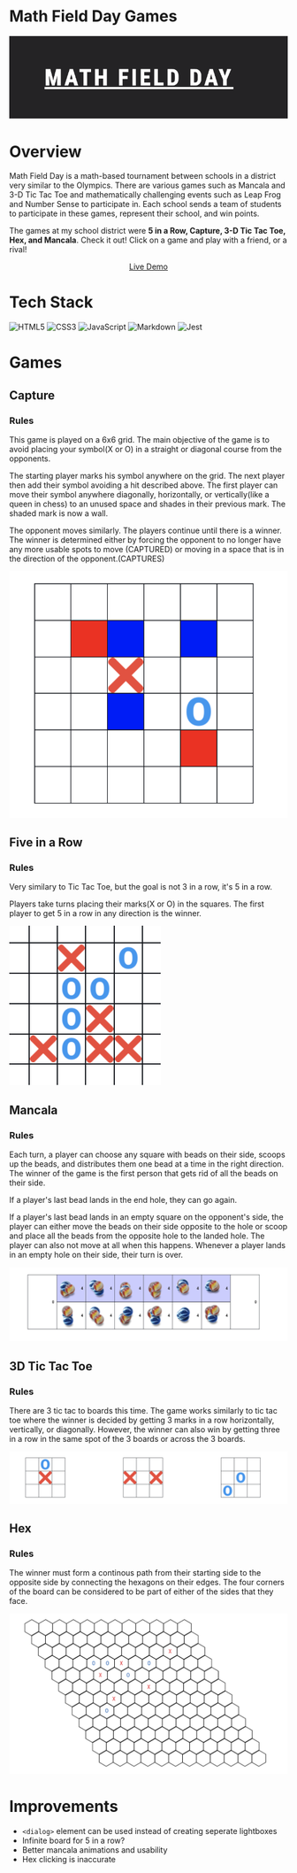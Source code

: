 # Math Field Day Games

![Math Field Day Banner](./admin/images/banner.png)

# Overview 
Math Field Day is a math-based tournament between schools in a district very similar to the Olympics. There are various games such as Mancala and 3-D Tic Tac Toe and mathematically challenging events such as Leap Frog and Number Sense to participate in. Each school sends a team of students to participate in these games, represent their school, and win points. 

The games at my school district were **5 in a Row, Capture, 3-D Tic Tac Toe, Hex, and Mancala**. Check it out! Click on a game and play with a friend, or a rival!

<p align="center">
    <a href="https://math-field-day.netlify.app/">Live Demo</a>
</p>

# Tech Stack
![HTML5](https://img.shields.io/badge/html5-%23E34F26.svg?style=for-the-badge&logo=html5&logoColor=white)
![CSS3](https://img.shields.io/badge/css3-%231572B6.svg?style=for-the-badge&logo=css3&logoColor=white)
![JavaScript](https://img.shields.io/badge/javascript-%23323330.svg?style=for-the-badge&logo=javascript&logoColor=%23F7DF1E)
![Markdown](https://img.shields.io/badge/markdown-%23000000.svg?style=for-the-badge&logo=markdown&logoColor=white)
![Jest](https://img.shields.io/badge/Jest-C21325?style=for-the-badge&logo=jest&logoColor=white)

# Games

## Capture 
### Rules
This game is played on a 6x6 grid. The main objective of the game is to avoid placing your symbol(X or O) in a straight or diagonal course from the opponents. 

The starting player marks his symbol anywhere on the grid. The next player then add their symbol avoiding a hit described above. The first player can move their symbol anywhere diagonally, horizontally, or vertically(like a queen in chess) to an unused space and shades in their previous mark. The shaded mark is now a wall.

The opponent moves similarly. The players continue until there is a winner. The winner is determined either by forcing the opponent to no longer have any more usable spots to move (CAPTURED) or moving in a space that is in the direction of the opponent.(CAPTURES)

![Capture](./admin/images/capture-snapshot.png)

## Five in a Row 
### Rules
Very similary to Tic Tac Toe, but the goal is not 3 in a row, it's 5 in a row. 

Players take turns placing their marks(X or O) in the squares. The first player to get 5 in a row in any direction is the winner.

![Five in a Row](./admin/images/five-snapshot.png)

## Mancala 
### Rules
Each turn, a player can choose any square with beads on their side, scoops up the beads, and distributes them one bead at a time in the right direction.  The winner of the game is the first person that gets rid of all the beads on their side. 

If a player's last bead lands in the end hole, they can go again.

If a player's last bead lands in an empty square on the opponent's side, the player can either move the beads on their side opposite to the hole or scoop and place all the beads from the opposite hole to the landed hole. The player can also not move at all when this happens. Whenever a player lands in an empty hole on their side, their turn is over.

![Mancala](./admin/images/mancala-snapshot.png)

## 3D Tic Tac Toe
### Rules
There are 3 tic tac to boards this time. The game works similarly to tic tac toe where the winner is decided by getting 3 marks in a row horizontally, vertically, or diagonally. However, the winner can also win by getting three in a row in the same spot of the 3 boards or across the 3 boards.

![3D Tic Tac Toe](./admin/images/tic-tac-toe-snapshot.png)

## Hex
### Rules
The winner must form a continous path from their starting side to the opposite side by connecting the hexagons on their edges. The four corners of the board can be considered to be part of either of the sides that they face.

![Hex](./admin/images/hex-snapshot.png)

# Improvements
- ```<dialog>``` element can be used instead of creating seperate lightboxes
- Infinite board for 5 in a row? 
- Better mancala animations and usability
- Hex clicking is inaccurate 
